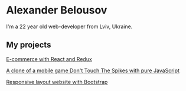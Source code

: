 # Alexander Belousov
I'm a 22 year old web-developer from Lviv, Ukraine.

 ## My projects

[E-commerce with React and Redux](https://github.com/AlexanderRyb/E-commerce)


[A clone of a mobile game Don't Touch The Spikes with pure JavaScript](https://alexanderryb.github.io/dont-touch-the-spikes-clone/)

[Responsive layout website with Bootstrap](https://github.com/AlexanderRyb/responsive-bootstrap-layout)

<!---
AlexanderRyb/AlexanderRyb is a ✨ special ✨ repository because its `README.md` (this file) appears on your GitHub profile.
You can click the Preview link to take a look at your changes.
--->
